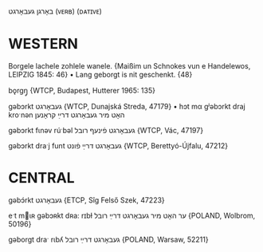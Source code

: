 באָרגן
געבאָרגט
(ᴠᴇʀʙ) (ᴅᴀᴛɪᴠᴇ)

WESTERN
========

Borgele lachele zohlele wanele.
{Maißim un Schnokes vun e Handelewos, LEIPZIG 1845: 46}
	•	Lang geborgt is nit geschenkt. {48}

bǫrgŋ̥ {WTCP, Budapest, Hutterer 1965: 135}

gəbɔrkt געבאָרגט {WTCP, Dunajská Streda, 47179}
	•	hɔt mα gʲəbɔrkt draj kroˑnən האָט מיר געבאָרגט דרײַ קראָנען

gəbɔrkt fɩnəv rúˑbəl געבאָרגט פֿינעף רובל {WTCP, Vác, 47197}

gəbɔrkt draˑj funt געבאָרגט דרײַ פֿונט {WTCP, Berettyó-Újfalu, 47212}

CENTRAL
========

gəbɔ́rkt געבאָרגט {ETCP, Sîg Felső Szek, 47223}

eˑt mɩʀ gəbɔʀkt dʀa: rɪbɫ ער האָט מיר געבאָרגט דרײַ רובל {POLAND, Wolbrom, 50196}

gəborgt draˑ rɩbʎ געבאָרגט דרײַ רובל {POLAND, Warsaw, 52211}